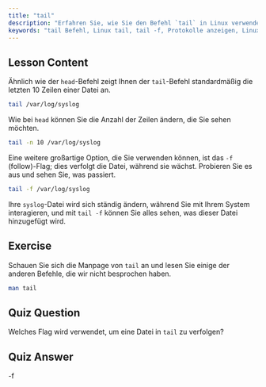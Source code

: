 ```yaml
---
title: "tail"
description: "Erfahren Sie, wie Sie den Befehl `tail` in Linux verwenden, um Dateiendungen anzuzeigen und Protokolle zu überwachen. Entdecken Sie `tail -f` für Echtzeit-Updates. Beginnen Sie Ihre Linux-Reise!"
keywords: "tail Befehl, Linux tail, tail -f, Protokolle anzeigen, Linux Tutorial, Linux für Anfänger, Linux Anleitung"
---
```


## Lesson Content

Ähnlich wie der `head`-Befehl zeigt Ihnen der `tail`-Befehl standardmäßig die letzten 10 Zeilen einer Datei an.

```bash
tail /var/log/syslog
```

Wie bei `head` können Sie die Anzahl der Zeilen ändern, die Sie sehen möchten.

```bash
tail -n 10 /var/log/syslog
```

Eine weitere großartige Option, die Sie verwenden können, ist das `-f` (follow)-Flag; dies verfolgt die Datei, während sie wächst. Probieren Sie es aus und sehen Sie, was passiert.

```bash
tail -f /var/log/syslog
```

Ihre `syslog`-Datei wird sich ständig ändern, während Sie mit Ihrem System interagieren, und mit `tail -f` können Sie alles sehen, was dieser Datei hinzugefügt wird.

## Exercise

Schauen Sie sich die Manpage von `tail` an und lesen Sie einige der anderen Befehle, die wir nicht besprochen haben.

```bash
man tail
```

## Quiz Question

Welches Flag wird verwendet, um eine Datei in `tail` zu verfolgen?

## Quiz Answer

-f
